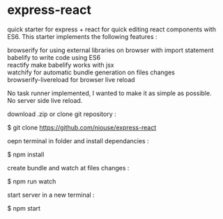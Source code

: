 # express-react
quick starter for express + react for quick editing react components with ES6. This starter implements the following features :  

browserify for using external libraries on browser with import statement  
babelify to write code using ES6  
reactify  make babelify works with jsx  
watchify for automatic bundle generation on files changes  
browserify-livereload for browser live reload   

No task runner implemented, I wanted to make it as simple as possible.   
No server side live reload.   

download .zip or clone git repository :  

$ git clone https://github.com/niouse/express-react   

oepn terminal in folder and install dependancies :  

$ npm install  

create bundle and watch at files changes :  

$ npm run watch  

start server in a new terminal :  

$ npm start  